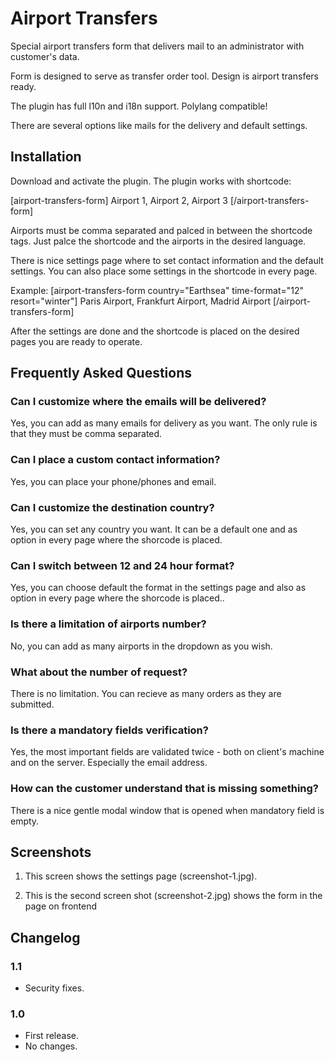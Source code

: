 #  Airport Transfers

Special airport transfers form that delivers mail to an administrator with customer's data.

Form is designed to serve as transfer order tool. Design is airport transfers ready.

The plugin has full l10n and i18n support. Polylang compatible!

There are several options like mails for the delivery and default settings.

## Installation

Download and activate the plugin. The plugin works with shortcode:

[airport-transfers-form] Airport 1, Airport 2, Airport 3 [/airport-transfers-form]

Airports must be comma separated and palced in between the shortcode tags. Just palce the shortcode and the airports in the desired language.

There is nice settings page where to set contact information and the default settings. You can also place some settings in the shortcode in every page.

Example: [airport-transfers-form country="Earthsea" time-format="12" resort="winter"] Paris Airport, Frankfurt Airport, Madrid Airport [/airport-transfers-form]

After the settings are done and the shortcode is placed on the desired pages you are ready to operate.

## Frequently Asked Questions

### Can I customize where the emails will be delivered?

Yes, you can add as many emails for delivery as you want. The only rule is that they must be comma separated.

### Can I place a custom contact information?

Yes, you can place your phone/phones and email.

### Can I customize the destination country?

Yes, you can set any country you want. It can be a default one and as option in every page where the shorcode is placed.

### Can I switch between 12 and 24 hour format?

Yes, you can choose default the format in the settings page and also as option in every page where the shorcode is placed..

### Is there a limitation of airports number?

No, you can add as many airports in the dropdown as you wish.

### What about the number of request?

There is no limitation. You can recieve as many orders as they are submitted.

### Is there a mandatory fields verification?

Yes, the most important fields are validated twice - both on client's machine and on the server. Especially the email address.

### How can the customer understand that is missing something?

There is a nice gentle modal window that is opened when mandatory field is empty.

## Screenshots

1. This screen shows the settings page (screenshot-1.jpg).

2. This is the second screen shot (screenshot-2.jpg) shows the form in the page on frontend

## Changelog

### 1.1
* Security fixes.

### 1.0
* First release.
* No changes.
